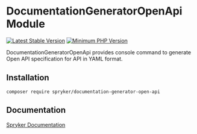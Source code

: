 # DocumentationGeneratorOpenApi Module
[![Latest Stable Version](https://poser.pugx.org/spryker/documentation-generator-open-api/v/stable.svg)](https://packagist.org/packages/spryker/documentation-generator-open-api)
[![Minimum PHP Version](https://img.shields.io/badge/php-%3E%3D%208.3-8892BF.svg)](https://php.net/)

DocumentationGeneratorOpenApi provides console command to generate Open API specification for API in YAML format.

## Installation

```
composer require spryker/documentation-generator-open-api
```

## Documentation

[Spryker Documentation](https://docs.spryker.com)
